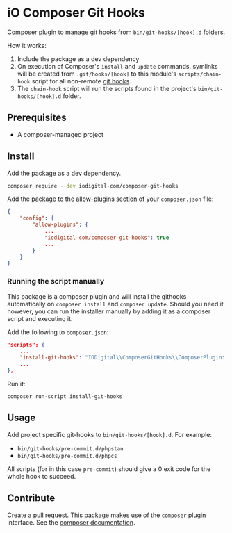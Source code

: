 # iO Composer Git Hooks

Composer plugin to manage git hooks from `bin/git-hooks/[hook].d` folders.

How it works:
1. Include the package as a dev dependency
2. On execution of Composer's `install` and `update` commands, symlinks will be created from `.git/hooks/[hook]` to this module's `scripts/chain-hook` script for all non-remote [git hooks](https://git-scm.com/docs/githooks#_hooks).
3. The `chain-hook` script will run the scripts found in the project's `bin/git-hooks/[hook].d` folder.

## Prerequisites
- A composer-managed project

## Install

Add the package as a dev dependency.

```bash
composer require --dev iodigital-com/composer-git-hooks
```

Add the package to the [allow-plugins section](https://getcomposer.org/doc/06-config.md#allow-plugins) of your `composer.json` file:
```json
{
    "config": {
        "allow-plugins": {
            ...
            "iodigital-com/composer-git-hooks": true
            ...
        }
    }
}
```

### Running the script manually

This package is a composer plugin and will install the githooks automatically on `composer install` and `composer update`. Should you need it however, you can run the installer manually by adding it as a composer script and executing it.

Add the following to `composer.json`:
```json
"scripts": {
    ...
    "install-git-hooks": "IODigital\\ComposerGitHooks\\ComposerPlugin::process"
    ...
},
```

Run it:
```shell script
composer run-script install-git-hooks
```

## Usage

Add project specific git-hooks to `bin/git-hooks/[hook].d`. For example:
- `bin/git-hooks/pre-commit.d/phpstan`
- `bin/git-hooks/pre-commit.d/phpcs`

All scripts (for in this case `pre-commit`) should give a 0 exit code for the whole hook to succeed.

## Contribute

Create a pull request.
This package makes use of the `composer` plugin interface. See the [composer documentation](https://getcomposer.org/doc/articles/plugins.md).
